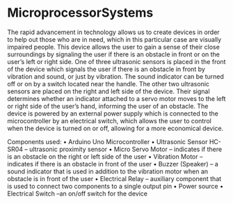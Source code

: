 # MicroprocessorSystems

The rapid advancement in technology allows us to create devices in order to help out those who are in need, which in this particular case are visually impaired people. This device allows the user to gain a sense of their close surroundings by signaling the user if there is an obstacle in front or on the user’s left or right side. One of three ultrasonic sensors is placed in the front of the device which signals the user if there is an obstacle in front by vibration and sound, or just by vibration. The sound indicator can be turned off or on by a switch located near the handle. The other two ultrasonic sensors are placed on the right and left side of the device. Their signal determines whether an indicator attached to a servo motor moves to the left or right side of the user’s hand, informing the user of an obstacle. The device is powered by an external power supply which is connected to the microcontroller by an electrical switch, which allows the user to control when the device is turned on or off, allowing for a more economical device. 

Components used:
•	Arduino Uno Microcontroller
•	Ultrasonic Sensor HC-SR04 – ultrasonic proximity sensor
•	Micro Servo Motor – indicates if there is an obstacle on the right or left side of the user
•	Vibration Motor – indicates if there is an obstacle in front of the user
•	Buzzer (Speaker) – a sound indicator that is used in addition to the vibration motor when an obstacle is in front of the user
•	Electrical Relay – auxiliary component that is used to connect two components to a single output pin
•	Power source
•	Electrical Switch –an on/off switch for the device


